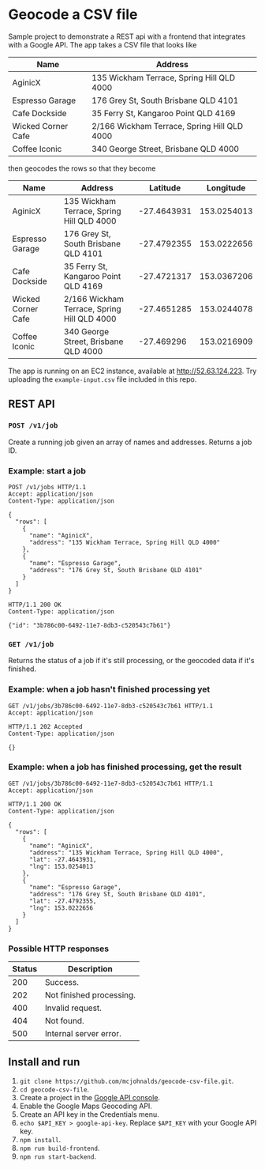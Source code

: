# Geocode a CSV file

Sample project to demonstrate a REST api with a frontend that integrates with a
Google API. The app takes a CSV file that looks like

| Name               | Address                                     |
|--------------------|---------------------------------------------|
| AginicX            | 135 Wickham Terrace, Spring Hill QLD 4000   |
| Espresso Garage    | 176 Grey St, South Brisbane QLD 4101        |
| Cafe Dockside      | 35 Ferry St, Kangaroo Point QLD 4169        |
| Wicked Corner Cafe | 2/166 Wickham Terrace, Spring Hill QLD 4000 |
| Coffee Iconic      | 340 George Street, Brisbane QLD 4000        |

then geocodes the rows so that they become

| Name               | Address                                     | Latitude    | Longitude   |
|--------------------|---------------------------------------------|-------------|-------------|
| AginicX            | 135 Wickham Terrace, Spring Hill QLD 4000   | -27.4643931 | 153.0254013 |
| Espresso Garage    | 176 Grey St, South Brisbane QLD 4101        | -27.4792355 | 153.0222656 |
| Cafe Dockside      | 35 Ferry St, Kangaroo Point QLD 4169        | -27.4721317 | 153.0367206 |
| Wicked Corner Cafe | 2/166 Wickham Terrace, Spring Hill QLD 4000 | -27.4651285 | 153.0244078 |
| Coffee Iconic      | 340 George Street, Brisbane QLD 4000        | -27.469296  | 153.0216909 |

The app is running on an EC2 instance, available at http://52.63.124.223. Try
uploading the `example-input.csv` file included in this repo.

## REST API

### `POST /v1/job`

Create a running job given an array of names and addresses. Returns a job ID.

### Example: start a job

```text
POST /v1/jobs HTTP/1.1
Accept: application/json
Content-Type: application/json

{
  "rows": [
    {
      "name": "AginicX",
      "address": "135 Wickham Terrace, Spring Hill QLD 4000"
    },
    {
      "name": "Espresso Garage",
      "address": "176 Grey St, South Brisbane QLD 4101"
    }
  ]
}
```

```text
HTTP/1.1 200 OK
Content-Type: application/json

{"id": "3b786c00-6492-11e7-8db3-c520543c7b61"}
```

### `GET /v1/job`

Returns the status of a job if it's still processing, or the geocoded data if
it's finished.

### Example: when a job hasn't finished processing yet

```text
GET /v1/jobs/3b786c00-6492-11e7-8db3-c520543c7b61 HTTP/1.1
Accept: application/json
```

```text
HTTP/1.1 202 Accepted
Content-Type: application/json

{}
```

### Example: when a job has finished processing, get the result

```text
GET /v1/jobs/3b786c00-6492-11e7-8db3-c520543c7b61 HTTP/1.1
Accept: application/json
```

```text
HTTP/1.1 200 OK
Content-Type: application/json

{
  "rows": [
    {
      "name": "AginicX",
      "address": "135 Wickham Terrace, Spring Hill QLD 4000",
      "lat": -27.4643931,
      "lng": 153.0254013
    },
    {
      "name": "Espresso Garage",
      "address": "176 Grey St, South Brisbane QLD 4101",
      "lat": -27.4792355,
      "lng": 153.0222656
    }
  ]
}
```

### Possible HTTP responses

| Status | Description              |
|--------|--------------------------|
| 200    | Success.                 |
| 202    | Not finished processing. |
| 400    | Invalid request.         |
| 404    | Not found.               |
| 500    | Internal server error.   |

## Install and run

 1. `git clone https://github.com/mcjohnalds/geocode-csv-file.git`.
 2. `cd geocode-csv-file`.
 3. Create a project in the
    [Google API console](https://console.developers.google.com).
 4. Enable the Google Maps Geocoding API.
 5. Create an API key in the Credentials menu.
 6. `echo $API_KEY > google-api-key`. Replace `$API_KEY` with your Google API
    key.
 7. `npm install`.
 8. `npm run build-frontend`.
 9. `npm run start-backend`.
